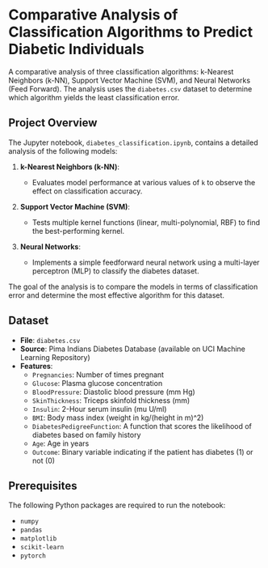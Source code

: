 # Comparative Analysis of Classification Algorithms to Predict Diabetic Individuals

A comparative analysis of three classification algorithms: k-Nearest Neighbors (k-NN), Support Vector Machine (SVM), and Neural Networks (Feed Forward). The analysis uses the `diabetes.csv` dataset to determine which algorithm yields the least classification error.

## Project Overview

The Jupyter notebook, `diabetes_classification.ipynb`, contains a detailed analysis of the following models:

1. **k-Nearest Neighbors (k-NN)**:
    - Evaluates model performance at various values of `k` to observe the effect on classification accuracy.
    
2. **Support Vector Machine (SVM)**:
    - Tests multiple kernel functions (linear, multi-polynomial, RBF) to find the best-performing kernel.
    
3. **Neural Networks**:
    - Implements a simple feedforward neural network using a multi-layer perceptron (MLP) to classify the diabetes dataset.

The goal of the analysis is to compare the models in terms of classification error and determine the most effective algorithm for this dataset.

## Dataset

- **File**: `diabetes.csv`
- **Source**: Pima Indians Diabetes Database (available on UCI Machine Learning Repository)
- **Features**:
    - `Pregnancies`: Number of times pregnant
    - `Glucose`: Plasma glucose concentration
    - `BloodPressure`: Diastolic blood pressure (mm Hg)
    - `SkinThickness`: Triceps skinfold thickness (mm)
    - `Insulin`: 2-Hour serum insulin (mu U/ml)
    - `BMI`: Body mass index (weight in kg/(height in m)^2)
    - `DiabetesPedigreeFunction`: A function that scores the likelihood of diabetes based on family history
    - `Age`: Age in years
    - `Outcome`: Binary variable indicating if the patient has diabetes (1) or not (0)

## Prerequisites

The following Python packages are required to run the notebook:

- `numpy`
- `pandas`
- `matplotlib`
- `scikit-learn`
- `pytorch`
